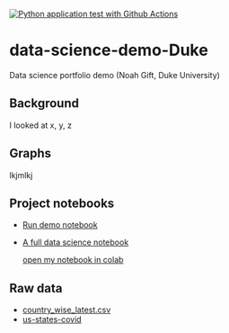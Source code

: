 [![Python application test with Github Actions](https://github.com/jcmeunier77code/data-science-demo-Duke/actions/workflows/main.yml/badge.svg)](https://github.com/jcmeunier77code/data-science-demo-Duke/actions/workflows/main.yml)

# data-science-demo-Duke
Data science portfolio demo (Noah Gift, Duke University)

## Background

I looked at x, y, z

## Graphs

lkjmlkj

## Project notebooks

* [Run demo notebook](https://github.com/jcmeunier77code/data-science-demo-Duke/blob/main/datascience-notebook.ipynb)
* [A full data science notebook](https://github.com/jcmeunier77code/data-science-demo-Duke/blob/main/EDA_explorations_text.ipynb)

  [open my notebook in colab](https://colab.research.google.com/drive/1uC2eW4OkBxvyfEAb5Drvpt8MZqMjeyHa?usp=sharing)

## Raw data

* [country_wise_latest.csv](https://github.com/jcmeunier77code/data-science-demo-Duke/blob/main/data/country_wise_latest.csv)
* [us-states-covid](https://github.com/jcmeunier77code/data-science-demo-Duke/blob/main/data/us-states.csv)
  
  
